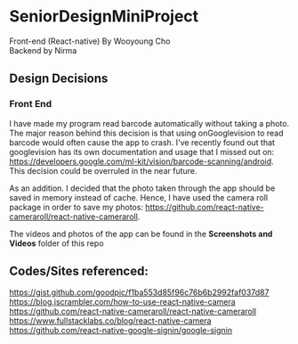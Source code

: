 # SeniorDesignMiniProject
Front-end (React-native) By Wooyoung Cho  
Backend by Nirma
## Design Decisions
### Front End
I have made my program read barcode automatically without taking a photo. The major reason behind this decision is that using onGooglevision to read barcode would often cause the app to crash. I've recently found out that googlevision has its own documentation and usage that I missed out on: https://developers.google.com/ml-kit/vision/barcode-scanning/android. This decision could be overruled in the near future.  

As an addition. I decided that the photo taken through the app should be saved in memory instead of cache. Hence, I have used the camera roll package in order to save my photos:
https://github.com/react-native-cameraroll/react-native-cameraroll.

The videos and photos of the app can be found in the **Screenshots and Videos** folder of this repo

## Codes/Sites referenced:  
https://gist.github.com/goodpic/f1ba553d85f96c76b6b2992faf037d87  
https://blog.jscrambler.com/how-to-use-react-native-camera  
https://github.com/react-native-cameraroll/react-native-cameraroll  
https://www.fullstacklabs.co/blog/react-native-camera  
https://github.com/react-native-google-signin/google-signin

